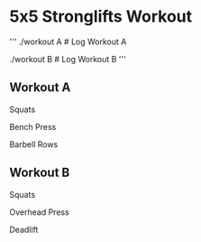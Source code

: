 # 5x5 Stronglifts Workout 

'''
./workout A # Log Workout A

./workout B # Log Workout B
'''

## Workout A 
Squats 

Bench Press 

Barbell Rows

## Workout B
Squats

Overhead Press

Deadlift
